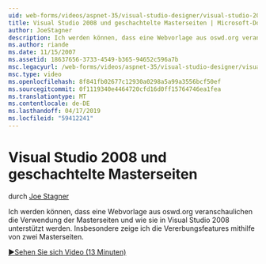 ```yaml
---
uid: web-forms/videos/aspnet-35/visual-studio-designer/visual-studio-2008-and-nested-masterpages
title: Visual Studio 2008 und geschachtelte Masterseiten | Microsoft-Dokumentation
author: JoeStagner
description: Ich werden können, dass eine Webvorlage aus oswd.org veranschaulichen die Verwendung der Masterseiten und wie sie in Visual Studio 2008 unterstützt werden. Insbesondere zeige ich, te...
ms.author: riande
ms.date: 11/15/2007
ms.assetid: 18637656-3733-4549-b365-94652c596a7b
msc.legacyurl: /web-forms/videos/aspnet-35/visual-studio-designer/visual-studio-2008-and-nested-masterpages
msc.type: video
ms.openlocfilehash: 8f841fb02677c12930a0298a5a99a3556bcf50ef
ms.sourcegitcommit: 0f1119340e4464720cfd16d0ff15764746ea1fea
ms.translationtype: MT
ms.contentlocale: de-DE
ms.lasthandoff: 04/17/2019
ms.locfileid: "59412241"
---
```

# <a name="visual-studio-2008-and-nested-masterpages"></a>Visual Studio 2008 und geschachtelte Masterseiten

durch [Joe Stagner](https://github.com/JoeStagner)

Ich werden können, dass eine Webvorlage aus oswd.org veranschaulichen die Verwendung der Masterseiten und wie sie in Visual Studio 2008 unterstützt werden. Insbesondere zeige ich die Vererbungsfeatures mithilfe von zwei Masterseiten.

[&#9654;Sehen Sie sich Video (13 Minuten)](https://channel9.msdn.com/Blogs/ASP-NET-Site-Videos/visual-studio-2008-and-nested-masterpages)
